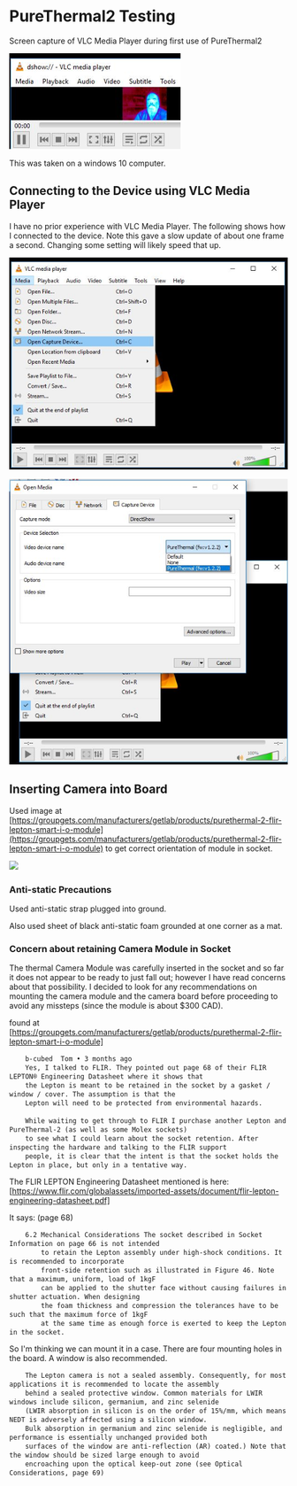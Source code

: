 # PureThermal2 Testing

Screen capture of VLC Media Player during first use of PureThermal2

![](images/screenshot.jpg)

This was taken on a windows 10 computer.

## Connecting to the Device using VLC Media Player

I have no prior experience with VLC Media Player. The following shows how I connected to the device.
Note this gave a slow update of about one frame a second. Changing some setting will likely speed that up.

![](images/vlc-open01.jpg)

![](images/vlc-device.jpg)

## Inserting Camera into Board
 
Used image at [https://groupgets.com/manufacturers/getlab/products/purethermal-2-flir-lepton-smart-i-o-module](https://groupgets.com/manufacturers/getlab/products/purethermal-2-flir-lepton-smart-i-o-module)
to get correct orientation of module in socket. 
 
![](https://groupgets-files.s3.amazonaws.com/PT2/PT2_Description_Diagram.png)
 
### Anti-static Precautions

Used anti-static strap plugged into ground.

Also used sheet of black anti-static foam grounded at one corner as a mat.

### Concern about retaining Camera Module in Socket

The thermal Camera Module was carefully inserted in the socket and so far it does not appear to be ready to just fall out; however I have read concerns about 
that possibility. I decided to look for any recommendations on mounting the camera module and the camera board before proceeding to avoid any missteps 
(since the module is about $300 CAD).

found at [https://groupgets.com/manufacturers/getlab/products/purethermal-2-flir-lepton-smart-i-o-module]

~~~~
    b-cubed  Tom • 3 months ago
    Yes, I talked to FLIR. They pointed out page 68 of their FLIR LEPTON® Engineering Datasheet where it shows that 
	the Lepton is meant to be retained in the socket by a gasket / window / cover. The assumption is that the 
	Lepton will need to be protected from environmental hazards.

    While waiting to get through to FLIR I purchase another Lepton and PureThermal-2 (as well as some Molex sockets) 
	to see what I could learn about the socket retention. After inspecting the hardware and talking to the FLIR support 
	people, it is clear that the intent is that the socket holds the Lepton in place, but only in a tentative way.
~~~~

The FLIR LEPTON Engineering Datasheet mentioned is here:
[https://www.flir.com/globalassets/imported-assets/document/flir-lepton-engineering-datasheet.pdf​] 

It says: (page 68)

~~~~
    6.2 Mechanical Considerations The socket described in Socket Information on page 66 is not intended 
	    to retain the Lepton assembly under high-shock conditions. It is recommended to incorporate 
		front-side retention such as illustrated in Figure 46. Note that a maximum, uniform, load of 1kgF 
		can be applied to the shutter face without causing failures in shutter actuation. When designing 
		the foam thickness and compression the tolerances have to be such that the maximum force of 1kgF 
		at the same time as enough force is exerted to keep the Lepton in the socket. 
~~~~

So I'm thinking we can mount it in a case. There are four mounting holes in the board. A window is also recommended. 

~~~~
    The Lepton camera is not a sealed assembly. Consequently, for most applications it is recommended to locate the assembly 
    behind a sealed protective window. Common materials for LWIR windows include silicon, germanium, and zinc selenide 
    (LWIR absorption in silicon is on the order of 15%/mm, which means NEDT is adversely affected using a silicon window. 
    Bulk absorption in germanium and zinc selenide is negligible, and performance is essentially unchanged provided both 
    surfaces of the window are anti-reflection (AR) coated.) Note that the window should be sized large enough to avoid 
    encroaching upon the optical keep-out zone (see Optical Considerations, page 69)
~~~~